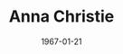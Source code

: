 ---
title: Anna Christie
date: 1967-01-21
closing_date: 1967-01-28
layout: productions
featured_image: 
image_caption:
image_credit:
playbill:
category:
Theatre: Theatre Jacksonville
Venue: Little Theatre
cast:
  "Johnny-The-Priest": Richard A. Bloodgood
  Two Longshoremen: Robert Smith
  A Girl: Bob Starr
  A Postman: Sara Jo Berman
  Larry: Marshall Nazworth
  Chris Christopherson: Wade Popwell
  Simeon Winthrop: Norman Howard
  Marthy Owen: Terry McIntire
  Anna Christopherson: Doreen Madden
  Mat Burke: Thomas O'Hagan
crew:
  Director: George Ballis
  Scenic Production: Larry Riddle
  Stage Manager: Gil Gimbel
  Assistant Stage Manager: Sara Jo Berman
  Costumes: 
    - Gwen Nearhoof
    - Gert Berman
  Properties: Sara Jo Berman
  Make-up:
    - Marcy Massaniso
    - Robert L. Smith
  Lighting: Al Gimbel
  Sound:
    - Nancy Keller
    - Helen Roberts
  Scenery:
    - Al Gimbel
    - Walter Quattlebaum
    - David Witten
    - Charles Vance
    - Marshall Nazworth
    - Sara Jo Berman
    - Hal Nearhoof
  About the Cast notes: Jean Goodman
understudies:
orchestra:
external_links:
---
